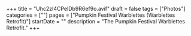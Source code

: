 +++
title = "Uhc2zI4CPelDb9R6ef9o.avif"
draft = false
tags = ["Photos"]
categories = [""]
pages = ["Pumpkin Festival Warblettes (Warblettes Retrofit)"]
startDate = ""
description = "The Pumpkin Festival Warblettes Retrofit."
+++
